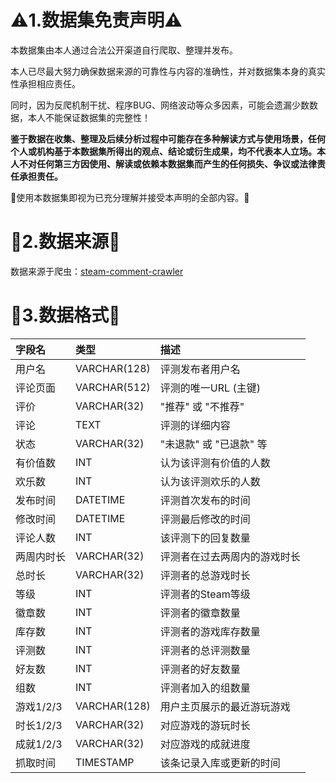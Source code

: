# ⚠️1.数据集免责声明⚠️
本数据集由本人通过合法公开渠道自行爬取、整理并发布。

本人已尽最大努力确保数据来源的可靠性与内容的准确性，并对数据集本身的真实性承担相应责任。

同时，因为反爬机制干扰、程序BUG、网络波动等众多因素，可能会遗漏少数数据，本人不能保证数据集的完整性！

**鉴于数据在收集、整理及后续分析过程中可能存在多种解读方式与使用场景，任何个人或机构基于本数据集所得出的观点、结论或衍生成果，均不代表本人立场。本人不对任何第三方因使用、解读或依赖本数据集而产生的任何损失、争议或法律责任承担责任。**

👾使用本数据集即视为已充分理解并接受本声明的全部内容。👾



# 🦄2.数据来源🦄
数据来源于爬虫：[steam-comment-crawler
](https://github.com/1dyer/steam-comment-crawler)

# 🎃3.数据格式🎃
| 字段名 | 类型 | 描述 |
| :--- | :--- | :--- |
| 用户名 | VARCHAR(128) | 评测发布者用户名 |
| 评论页面 | VARCHAR(512) | 评测的唯一URL (主键) |
| 评价 | VARCHAR(32) | "推荐" 或 "不推荐" |
| 评论 | TEXT | 评测的详细内容 |
| 状态 | VARCHAR(32) | "未退款" 或 "已退款" 等 |
| 有价值数 | INT | 认为该评测有价值的人数 |
| 欢乐数 | INT | 认为该评测欢乐的人数 |
| 发布时间 | DATETIME | 评测首次发布的时间 |
| 修改时间 | DATETIME | 评测最后修改的时间 |
| 评论人数 | INT | 该评测下的回复数量 |
| 两周内时长 | VARCHAR(32) | 评测者在过去两周内的游戏时长 |
| 总时长 | VARCHAR(32) | 评测者的总游戏时长 |
| 等级 | INT | 评测者的Steam等级 |
| 徽章数 | INT | 评测者的徽章数量 |
| 库存数 | INT | 评测者的游戏库存数量 |
| 评测数 | INT | 评测者的总评测数量 |
| 好友数 | INT | 评测者的好友数量 |
| 组数 | INT | 评测者加入的组数量 |
| 游戏1/2/3 | VARCHAR(128) | 用户主页展示的最近游玩游戏 |
| 时长1/2/3 | VARCHAR(32) | 对应游戏的游玩时长 |
| 成就1/2/3 | VARCHAR(32) | 对应游戏的成就进度 |
| 抓取时间 | TIMESTAMP | 该条记录入库或更新的时间 |


